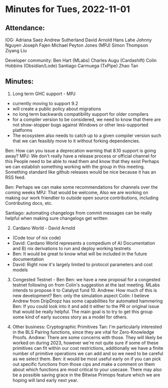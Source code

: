# Minutes for Tues, 2022-11-01

## Attendance:
IOG:
Adriana Saez
Andrew Sutherland
David Arnold
Hans Lahe
Johnny Nguyen
Joseph Fajen
Michael Peyton Jones (MPJ)
Simon Thompson
Ziyang Liu

Developer community:
Ben Hart (MLabs)
Charles Augu (Cardashift)
Colin Hobbins (Obsidian/Lode)
Santiago Carmuega (TxPipe)
Zhao Tan

## Minutes:

1. Long term GHC support - MPJ
- currently moving to support 9.2
- will create a public policy about migrations
- no long term backwards compatibility support for older compilers
- for a compiler version to be considered, we need to know that there are not show-stopper bugs against Windows or other less-supported platforms
- The ecosystem also needs to catch up to a given compiler version such that we can feasibly move to it without forking dependencies.

Ben: How can you issue a deprecation warning that 8.10 support is going away?
MPJ: We don't really have a release process or official channel for this
People need to be able to read them and know that they exist
Perhaps we can establish something working with the group in this meeting.
Something standard like github releases would be nice because it has an RSS feed.

Ben: Perhaps we can make some recommendations for channels over the coming weeks
MPJ: That would be welcome, Also we are working on making our work friendlier to outside open source contributions, including Contributing docs, etc.

Santiago: automating changelogs from commit messages can be really helpful when making sure changelogs get written


2. Cardano World - David Arnold
- (Code tour of nix code)
- David: Cardano World represents a compedium of A) Documentation and B) nix derivations to run and deploy working testnets
- Ben: It would be great to know what will be included in the future documentation
- David: Right now it's largely limited to protocol parameters and cost models

3. Congested Testnet - Ben
Ben: we have a new proposal for a congested testnet following on from Colin's suggestion at the last meeting. MLabs intends to propose it to Catalyst fund 10.
Andrew: How much of this is new development?
Ben: only the simulation aspect
Colin: I believe Andrew from DripDropz has some capabilities for automated hammering
Ben: If you could look into it and add it either to the PR or original issue that would be really helpful.  The main goal is to try to get this group some kind of early success story as a model for others.

4. Other business: Cryptographic Primitives
Tan: I'm particularly interested in the BLS Pairing functions, since they are vital for Zero-Knowledge Proofs.
Andrew: There are some concerns with those. They will likely be worked on during 2023, however we're not quite sure if some of these primitives can fit within our cost restrictions, additionally we have a finite number of primitive operations we can add and so we need to be careful as we select them.
Ben: it would be most useful early on if you can pick out specific functions from those cips and make a comment on them about which functions are most critical to your usecase.  There may also be a possible saving grace in the Bitwise Primops feature which we are hoping will land early next year.
